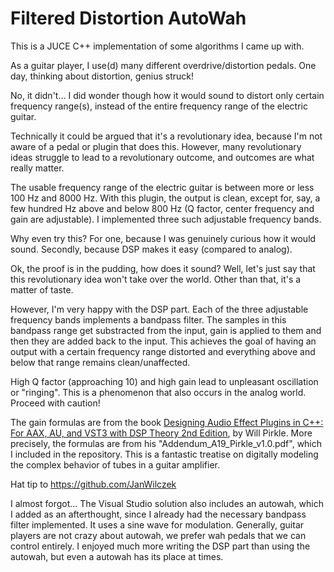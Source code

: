 # Filtered Distortion AutoWah

This is a JUCE C++ implementation of some algorithms I came up with.

As a guitar player, I use(d) many different overdrive/distortion pedals. One day, thinking about distortion, genius struck!

No, it didn't... I did wonder though how it would sound to distort only certain frequency range(s), instead of the entire frequency range of the electric guitar. 

Technically it could be argued that it's a revolutionary idea, because I'm not aware of a pedal or plugin that does this. However, many revolutionary ideas struggle to lead to a revolutionary outcome, and outcomes are what really matter.

The usable frequency range of the electric guitar is between more or less 100 Hz and 8000 Hz. With this plugin, the output is clean, except for, say, a few hundred Hz above and below 800 Hz (Q factor, center frequency and gain are adjustable). I implemented three such adjustable frequency bands.

Why even try this? For one, because I was genuinely curious how it would sound. Secondly, because DSP makes it easy (compared to analog).

Ok, the proof is in the pudding, how does it sound? Well, let's just say that this revolutionary idea won't take over the world. Other than that, it's a matter of taste.

However, I'm very happy with the DSP part. Each of the three adjustable frequency bands implements a bandpass filter. The samples in this bandpass range get substracted from the input, gain is applied to them and then they are added back to the input. This achieves the goal of having an output with a certain frequency range distorted and everything above and below that range remains clean/unaffected.

High Q factor (approaching 10) and high gain lead to unpleasant oscillation or "ringing". This is a phenomenon that also occurs in the analog world. Proceed with caution!

The gain formulas are from the book <a href="https://www.amazon.com/Designing-Audio-Effect-Plugins-C/dp/1138591939/ref=sr_1_1?crid=33QAQWW40DDF3&keywords=will+pirkle&qid=1686975397&sprefix=will+pirkle%2Caps%2C158&sr=8-1&ufe=app_do%3Aamzn1.fos.006c50ae-5d4c-4777-9bc0-4513d670b6bc">Designing Audio Effect Plugins in C++: For AAX, AU, and VST3 with DSP Theory 2nd Edition</a>, by Will Pirkle. More precisely, the formulas are from his "Addendum_A19_Pirkle_v1.0.pdf", which I included in the repository. This is a fantastic treatise on digitally modeling the complex behavior of tubes in a guitar amplifier.

Hat tip to https://github.com/JanWilczek

I almost forgot... The Visual Studio solution also includes an autowah, which I added as an afterthought, since I already had the necessary bandpass filter implemented. It uses a sine wave for modulation. Generally, guitar players are not crazy about autowah, we prefer wah pedals that we can control entirely. I enjoyed much more writing the DSP part than using the autowah, but even a autowah has its place at times.
